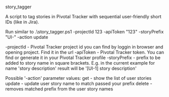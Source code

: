 story_tagger

A script to tag stories in Pivotal Tracker with sequential user-friendly short IDs (like in Jira).

Run similar to 
.\story_tagger.ps1 -projectId 123 -apiToken "123" -storyPrefix "UI-" -action update

-projectId - Pivotal Tracker project id you can find by loggin in browser and opening project. Find it in the url
-apiToken - Pivotal Tracker token. You can find or generate it in your Pivotal Tracker profile
-storyPrefix - prefix to be added to story name in square brackets. 
E.g. in the current example for name 'story description' result will be '[UI-1] story description'

Possible '-action' parameter values:
get - show the list of user stories
update - update user story name to match passed your prefix
delete - removes matched prefix from the user story names

    